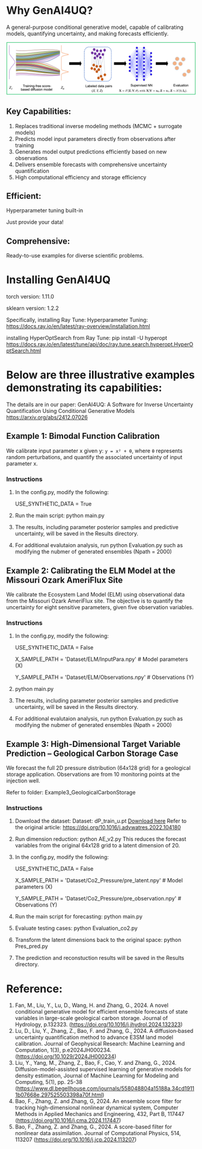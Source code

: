 
# Why GenAI4UQ?

A general-purpose conditional generative model, capable of calibrating models, quantifying uncertainty, and making forecasts efficiently.

![Conditional Generative Model](ConditionalGenenativeModel.png)


## Key Capabilities:

<ol>
  <li>Replaces traditional inverse modeling methods (MCMC + surrogate models)</li>
  <li>Predicts model input parameters directly from observations after training</li>
  <li>Generates model output predictions efficiently based on new observations</li>
  <li>Delivers ensemble forecasts with comprehensive uncertainty quantification</li>
  <li>High computational efficiency and storage efficiency</li>
</ol>

## Efficient: 

Hyperparameter tuning built-in

Just provide your data!

## Comprehensive: 

Ready-to-use examples for diverse scientific problems.


# Installing GenAI4UQ

torch version: 1.11.0

sklearn version: 1.2.2

Specifically, installing Ray Tune: Hyperparameter Tuning:  https://docs.ray.io/en/latest/ray-overview/installation.html

installing HyperOptSearch from Ray Tune: pip install -U hyperopt   https://docs.ray.io/en/latest/tune/api/doc/ray.tune.search.hyperopt.HyperOptSearch.html



# Below are three illustrative examples demonstrating its capabilities:

The details are in our paper: GenAI4UQ: A Software for Inverse Uncertainty Quantification Using Conditional Generative Models
https://arxiv.org/abs/2412.07026


## Example 1: Bimodal Function Calibration
We calibrate input parameter x given y:  `y = x² + θ`, where `θ` represents random perturbations, and quantify the associated uncertainty of input parameter x.

### Instructions
1. In the config.py, modify the following: 
   
   USE_SYNTHETIC_DATA = True
   
2. Run the main script:
   python main.py
3. The results, including parameter posterior samples and predictive uncertainty, will be saved in the Results directory.
4. For additional evalutaion analysis, run python Evaluation.py such as modifying the nubmer of generated ensembles (Npath = 2000)

## Example 2: Calibrating the ELM Model at the Missouri Ozark AmeriFlux Site
We calibrate the Ecosystem Land Model (ELM) using observational data from the Missouri Ozark AmeriFlux site. The objective is to quantify the uncertainty for eight sensitive parameters, given five observation variables.

### Instructions
1. In the config.py, modify the following: 
   
   USE_SYNTHETIC_DATA = False
   
   X_SAMPLE_PATH = 'Dataset/ELM/InputPara.npy'   # Model parameters (X)
   
   Y_SAMPLE_PATH = 'Dataset/ELM/Observations.npy'     # Observations (Y)
   
2. python main.py
3. The results, including parameter posterior samples and predictive uncertainty, will be saved in the Results directory.
4. For additional evalutaion analysis, run python Evaluation.py such as modifying the nubmer of generated ensembles (Npath = 2000)

## Example 3: High-Dimensional Target Variable Prediction – Geological Carbon Storage Case
We forecast the full 2D pressure distribution (64x128 grid) for a geological storage application. Observations are from 10 monitoring points at the injection well. 

Refer to folder:  Example3_GeologicalCarbonStorage

### Instructions
1. Download the dataset:
   Dataset: dP_train_u.pt [Download here](https://drive.google.com/drive/folders/1fZQfMn_vsjKUXAfRV0q_gswtl8JEkVGo)
   Refer to the original article: https://doi.org/10.1016/j.advwatres.2022.104180
3. Run dimension reduction: python AE_v2.py
   This reduces the forecast variables from the original 64x128 grid to a latent dimension of 20.
4. In the config.py, modify the following: 
   
   USE_SYNTHETIC_DATA = False
   
   X_SAMPLE_PATH = 'Dataset/Co2_Pressure/pre_latent.npy'   # Model parameters (X)
   
   Y_SAMPLE_PATH = 'Dataset/Co2_Pressure/pre_observation.npy'     # Observations (Y)
   
5. Run the main script for forecasting: python main.py
6. Evaluate testing cases: python Evaluation_co2.py
7. Transform the latent dimensions back to the original space:  python Pres_pred.py
8. The prediction and reconstuction results will be saved in the Results directory.

# Reference:
1. Fan, M., Liu, Y., Lu, D., Wang, H. and Zhang, G., 2024. A novel conditional generative model for efficient ensemble forecasts of state variables in large-scale geological carbon storage. Journal of Hydrology, p.132323. (https://doi.org/10.1016/j.jhydrol.2024.132323)
2. Lu, D., Liu, Y., Zhang, Z., Bao, F. and Zhang, G., 2024. A diffusion‐based uncertainty quantification method to advance E3SM land model calibration. Journal of Geophysical Research: Machine Learning and Computation, 1(3), p.e2024JH000234. (https://doi.org/10.1029/2024JH000234)
3. Liu, Y., Yang, M., Zhang, Z., Bao, F., Cao, Y. and Zhang, G., 2024. Diffusion-model-assisted supervised learning of generative models for density estimation, Journal of Machine Learning for Modeling and Computing, 5(1), pp. 25-38 (https://www.dl.begellhouse.com/journals/558048804a15188a,34cd19111b07668e,297525503398a70f.html)
4. Bao, F., Zhang, Z. and Zhang, G, 2024. An ensemble score filter for tracking high-dimensional nonlinear dynamical system, Computer Methods in Applied Mechanics and Engineering, 432, Part B, 117447 (https://doi.org/10.1016/j.cma.2024.117447)
5. Bao, F., Zhang, Z. and Zhang, G., 2024. A score-based filter for nonlinear data assimilation. Journal of Computational Physics, 514, 113207 (https://doi.org/10.1016/j.jcp.2024.113207)

